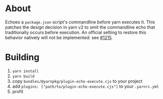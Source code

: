 # About

Echoes a `package.json` script's commandline before yarn executes it. This patches the design decision in yarn v2 to
omit the commandline echo that traditionally occurs before execution. An official setting to restore this behavior
natively will not be implemented: see [#1215](https://github.com/yarnpkg/berry/issues/1215).

# Building

1. `yarn install`
2. `yarn build`
3. copy `bundles/@yarnpkg/plugin-echo-execute.cjs` to your project
4. add `plugins: ["path/to/plugin-echo-execute.cjs"]` to your `.yarnrc.yml`
5. profit
